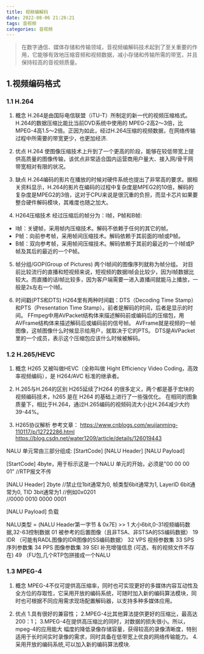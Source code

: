 ```yaml
---
title: 视频编解码
date: 2022-08-06 21:26:21
tags: 音视频
categories: 音视频
---
```


> 在数字通信、媒体存储和传输领域，音视频编解码技术起到了至关重要的作用，它能够有效地压缩音频和视频数据，减小存储和传输所需的带宽，并且保持较高的音视频质量。

## 1.视频编码格式
### 1.1 H.264
1. 概念
H.264是由国际电信联盟（iTU-T）所制定的新一代的视频压缩格式。H.264的数据压缩比能比当前DVD系统中使用的 MPEG-2高2～3倍，比MPEG-4高1.5～2倍。正因为如此，经过H.264压缩的视频数据，在网络传输过程中所需要的带宽更少，也更加经济.

2. 优点
H.264 使图像压缩技术上升到了一个更高的阶段，能够在较低带宽上提供高质量的图像传输，该优点非常适合国内运营商用户量大、接入网/骨干网带宽相对有限的状况。

3. 缺点
H.264编码的影片在播放的时候对硬件系统也提出了非常高的要求。据相关资料显示，H.264的影片在编码的过程中复杂度是MPEG2的10倍，解码的复杂度是MPEG2的3倍，这对于CPU来说是很沉重的负担，而显卡芯片如果要整合硬件解码模块，其难度也随之加大。

4. H264压缩技术
经过压缩后的帧分为：I帧，P帧和B帧:
+ I帧：关键帧，采用帧内压缩技术。解码不依赖于任何的其它的帧。
+ P帧：向前参考帧，采用帧间压缩技术。解码依赖于其前面的I帧或P帧。
+ B帧：双向参考帧，采用帧间压缩技术。解码依赖于其前的最近的一个I帧或P帧及其后的最近的一个P帧。

5. 帧分组/GOP(Group of Pictures)
两个I帧间的图像序列就称为帧分组。
对目前比较流行的直播和短视频来说，短视频的数据I帧会比较少，因为I帧数据比较大。而直播的话I帧比较多，因为客户端需要一进入直播间就能马上播放，一般是2s左右一个I帧。

6. 时间戳(PTS和DTS)
H264里有两种时间戳：DTS（Decoding Time Stamp）和PTS（Presentation Time Stamp）。前者是解码的时间，后者是显示的时间。
FFmpeg中用AVPacket结构体来描述解码前或编码后的压缩包，用AVFrame结构体来描述解码后或编码前的信号帧。
AVFrame就是视频的一帧图像，这帧图像什么时候显示给用户，就取决于它的PTS。
DTS是AVPacket里的一个成员，表示这个压缩包应该什么时候被解码。 

### 1.2 H.265/HEVC
1. 概念
H265 又被叫做HEVC（全称叫做 Hight Efficiency Video Coding，高效率视频编码），是 H264/AVC 标准的继承者。

2. H.265与H.264的区别
H265延续了H264 的很多定义，两个都是基于宏块的视频编码技术，h265 是在 H264 的基础上进行了一些强优化。
在相同的图象质量下，相比于H.264，通过H.265编码的视频码流大小比H.264减少大约39-44%。

3. H265协议解析
参考文章：
https://www.cnblogs.com/wujianming-110117/p/12722286.html
https://blog.csdn.net/water1209/article/details/126019443

NALU 单元常由三部分组成: [StartCode] [NALU Header] [NALU Payload] 

[StartCode] 4byte，用于标示这是一个NALU 单元的开始，必须是"00 00 00 01"
//RTP报文不传

[NALU Header] 2byte
//禁止位1bit通常为0, 帧类型6bit通常为1, LayerID 6bit通常为0, TID 3bit通常为1
//例如0x0201  
//0000 0010 0000 0001

[NALU Payload] 负载

NALU类型 = (NALU Header第一字节 & 0x7E) >> 1
大小6bit,0-31视频编码数据,32-63控制数据
01 被参考的后置图像（且非TSA、非STSA的SS编码数据）
19 IDR （可能有RADL图像的IDR图像的SS编码数据） 
32 VPS 视频参数集 
33 SPS 序列参数集 
34 PPS 图像参数集 
39 SEI 补充增强信息 (可选，有的视频文件不存在)
49 （FU包,几个RTP包拼接成一个NALU

### 1.3 MPEG-4
1. 概念
MPEG-4不仅可提供高压缩率，同时也可实现更好的多媒体内容互动性及全方位的存取性，它采用开放的编码系统，可随时加入新的编码算法模块，同时也可根据不同应用需求现场配置解码器，以支持多种多媒体应用。

1. 优点
1.具有很好的兼容性；
2.MPEG-4比其他算法提供更好的压缩比，最高达200：1；
3.MPEG-4在提供高压缩比的同时，对数据的损失很小。所以，mpeg-4的应用能大 幅度的降低录像存储容量，获得较高的录像清晰度，特别适用于长时间实时录像的需求，同时具备在低带宽上优良的网络传输能力。
4.采用开放的编码系统,可以加入新的编码算法模块.
